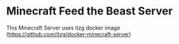 # Minecraft Feed the Beast Server

This Minecraft Server uses itzg docker image (https://github.com/itzg/docker-minecraft-server) 
